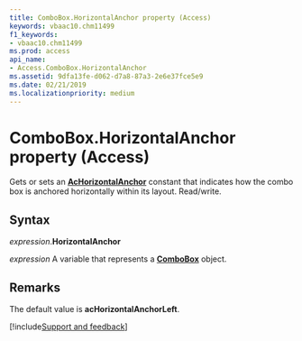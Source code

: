 ```yaml
---
title: ComboBox.HorizontalAnchor property (Access)
keywords: vbaac10.chm11499
f1_keywords:
- vbaac10.chm11499
ms.prod: access
api_name:
- Access.ComboBox.HorizontalAnchor
ms.assetid: 9dfa13fe-d062-d7a8-87a3-2e6e37fce5e9
ms.date: 02/21/2019
ms.localizationpriority: medium
---
```



# ComboBox.HorizontalAnchor property (Access)

Gets or sets an **[AcHorizontalAnchor](Access.AcHorizontalAnchor.md)** constant that indicates how the combo box is anchored horizontally within its layout. Read/write.


## Syntax

_expression_.**HorizontalAnchor**

_expression_ A variable that represents a **[ComboBox](Access.ComboBox.md)** object.


## Remarks

The default value is **acHorizontalAnchorLeft**.


[!include[Support and feedback](~/includes/feedback-boilerplate.md)]